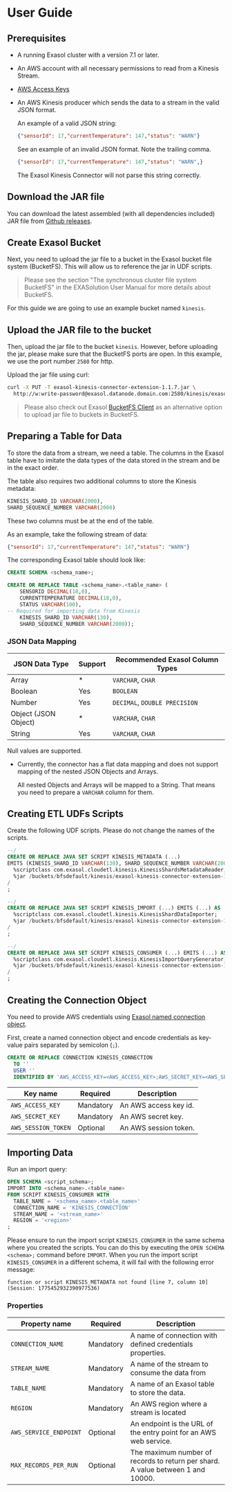 # User Guide

## Prerequisites

* A running Exasol cluster with a version 7.1 or later.
* An AWS account with all necessary permissions to read from a Kinesis Stream.
* [AWS Access Keys][aws-credentials]
* An AWS Kinesis producer which sends the data to a stream in the valid JSON format.
  
  An example of a valid JSON string:

  ```json
  {"sensorId": 17,"currentTemperature": 147,"status": "WARN"}
  ```

  See an example of an invalid JSON format. Note the trailing comma.

  ```json
  {"sensorId": 17,"currentTemperature": 147,"status": "WARN",}
  ```

  The Exasol Kinesis Connector will not parse this string correctly.

## Download the JAR file

You can download the latest assembled (with all dependencies included) JAR file
from [Github releases][jars].

## Create Exasol Bucket

Next, you need to upload the jar file to a bucket in the Exasol bucket file
system (BucketFS). This will allow us to reference the jar in UDF scripts.

> Please see the section "The synchronous cluster file system BucketFS"
> in the EXASolution User Manual for more details about BucketFS.

For this guide we are going to use an example bucket named `kinesis`.

## Upload the JAR file to the bucket

Then, upload the jar file to the bucket `kinesis`. However, before uploading the
jar, please make sure that the BucketFS ports are open. In this example, we use
the port number `2580` for http.

Upload the jar file using curl:

```bash
curl -X PUT -T exasol-kinesis-connector-extension-1.1.7.jar \
  http://w:write-password@exasol.datanode.domain.com:2580/kinesis/exasol-kinesis-connector-extension-1.1.7.jar
```

> Please also check out Exasol [BucketFS Client][bucketfs-client] as an
> alternative option to upload jar file to buckets in BucketFS.

## Preparing a Table for Data

To store the data from a stream, we need a table.
The columns in the Exasol table have to imitate the data types of the data stored in the stream and be in the exact order.

The table also requires two additional columns to store the Kinesis metadata:

```sql
KINESIS_SHARD_ID VARCHAR(2000),
SHARD_SEQUENCE_NUMBER VARCHAR(2000)
```

These two columns must be at the end of the table.

As an example, take the following stream of data:

```json
{"sensorId": 17,"currentTemperature": 147,"status": "WARN"}
```

The  corresponding Exasol table should look like:

```sql
CREATE SCHEMA <schema_name>;

CREATE OR REPLACE TABLE <schema_name>.<table_name> (
    SENSORID DECIMAL(18,0),
    CURRENTTEMPERATURE DECIMAL(18,0),
    STATUS VARCHAR(100),
-- Required for importing data from Kinesis
    KINESIS_SHARD_ID VARCHAR(130),
    SHARD_SEQUENCE_NUMBER VARCHAR(2000));
```

### JSON Data Mapping

| JSON Data Type       | Support | Recommended Exasol Column Types     |
|----------------------|---------|-------------------------------------|
| Array                | *       | `VARCHAR`, `CHAR`                   |
| Boolean              | Yes     | `BOOLEAN`                           |
| Number               | Yes     | `DECIMAL`, `DOUBLE PRECISION`       |
| Object (JSON Object) | *       | `VARCHAR`, `CHAR`                   |
| String               | Yes     | `VARCHAR`, `CHAR`                   |

Null values are supported.

* Currently, the connector has a flat data mapping and does not support mapping of the nested JSON Objects and Arrays.

  All nested Objects and Arrays will be mapped to a String. That means you need to prepare a `VARCHAR` column for them.

## Creating ETL UDFs Scripts

Create the following UDF scripts. Please do not change the names of the scripts.

```sql
--/
CREATE OR REPLACE JAVA SET SCRIPT KINESIS_METADATA (...)
EMITS (KINESIS_SHARD_ID VARCHAR(130), SHARD_SEQUENCE_NUMBER VARCHAR(2000)) AS
  %scriptclass com.exasol.cloudetl.kinesis.KinesisShardsMetadataReader;
  %jar /buckets/bfsdefault/kinesis/exasol-kinesis-connector-extension-1.1.7.jar;
/
;

--/
CREATE OR REPLACE JAVA SET SCRIPT KINESIS_IMPORT (...) EMITS (...) AS
  %scriptclass com.exasol.cloudetl.kinesis.KinesisShardDataImporter;
  %jar /buckets/bfsdefault/kinesis/exasol-kinesis-connector-extension-1.1.7.jar;
/
;

--/
CREATE OR REPLACE JAVA SET SCRIPT KINESIS_CONSUMER (...) EMITS (...) AS
  %scriptclass com.exasol.cloudetl.kinesis.KinesisImportQueryGenerator;
  %jar /buckets/bfsdefault/kinesis/exasol-kinesis-connector-extension-1.1.7.jar;
/
;
```

## Creating the Connection Object

You need to provide AWS credentials using [Exasol named connection object][exa-connection].

First, create a named connection object and encode credentials as key-value pairs separated by semicolon (`;`).

```sql
CREATE OR REPLACE CONNECTION KINESIS_CONNECTION
  TO ''
  USER ''
  IDENTIFIED BY 'AWS_ACCESS_KEY=<AWS_ACCESS_KEY>;AWS_SECRET_KEY=<AWS_SECRET_KEY>;AWS_SESSION_TOKEN=<AWS_SESSION_TOKEN>';
```

| Key name            | Required  | Description           |
|---------------------|-----------|-----------------------|
| `AWS_ACCESS_KEY`    | Mandatory | An AWS access key id. |
| `AWS_SECRET_KEY`    | Mandatory | An AWS secret key.    |
| `AWS_SESSION_TOKEN` | Optional  | An AWS session token. |

## Importing Data

Run an import query:

```sql
OPEN SCHEMA <script_schema>;
IMPORT INTO <schema_name>.<table_name>
FROM SCRIPT KINESIS_CONSUMER WITH
  TABLE_NAME = '<schema_name>.<table_name>'
  CONNECTION_NAME = 'KINESIS_CONNECTION'
  STREAM_NAME = '<stream_name>'
  REGION = '<region>'
;
```

Please ensure to run the import script `KINESIS_CONSUMER` in the same schema where you created the scripts. You can do this by executing the `OPEN SCHEMA <schema>;` command before `IMPORT`. When you run the import script `KINESIS_CONSUMER` in a different schema, it will fail with the following error message:

```
function or script KINESIS_METADATA not found [line 7, column 10] (Session: 1775452932390977536)
```

### Properties

| Property name          | Required  | Description                                                                     |
|------------------------|-----------|---------------------------------------------------------------------------------|
| `CONNECTION_NAME`      | Mandatory | A name of connection with defined credentials properties.                       |
| `STREAM_NAME`          | Mandatory | A name of the stream to consume the data from                                   |
| `TABLE_NAME`           | Mandatory | A name of an Exasol table to store the data.                                    |
| `REGION`               | Mandatory | An AWS region where a stream is located                                         |
| `AWS_SERVICE_ENDPOINT` | Optional  | An endpoint is the URL of the entry point for an AWS web service.               |
| `MAX_RECORDS_PER_RUN`  | Optional  | The maximum number of records to return per shard. A value between 1 and 10000. |

[aws-credentials]: https://docs.aws.amazon.com/general/latest/gr/aws-sec-cred-types.html
[exa-connection]: https://docs.exasol.com/sql/create_connection.htm
[jars]: https://github.com/exasol/kinesis-connector-extension/releases
[bucketfs-client]: https://github.com/exasol/bucketfs-client/
